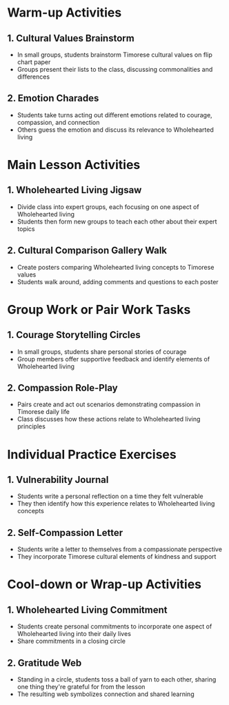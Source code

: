 # Warm-up Activities

## 1. Cultural Values Brainstorm
- In small groups, students brainstorm Timorese cultural values on flip chart paper
- Groups present their lists to the class, discussing commonalities and differences

## 2. Emotion Charades
- Students take turns acting out different emotions related to courage, compassion, and connection
- Others guess the emotion and discuss its relevance to Wholehearted living

# Main Lesson Activities

## 1. Wholehearted Living Jigsaw
- Divide class into expert groups, each focusing on one aspect of Wholehearted living
- Students then form new groups to teach each other about their expert topics

## 2. Cultural Comparison Gallery Walk
- Create posters comparing Wholehearted living concepts to Timorese values
- Students walk around, adding comments and questions to each poster

# Group Work or Pair Work Tasks

## 1. Courage Storytelling Circles
- In small groups, students share personal stories of courage
- Group members offer supportive feedback and identify elements of Wholehearted living

## 2. Compassion Role-Play
- Pairs create and act out scenarios demonstrating compassion in Timorese daily life
- Class discusses how these actions relate to Wholehearted living principles

# Individual Practice Exercises

## 1. Vulnerability Journal
- Students write a personal reflection on a time they felt vulnerable
- They then identify how this experience relates to Wholehearted living concepts

## 2. Self-Compassion Letter
- Students write a letter to themselves from a compassionate perspective
- They incorporate Timorese cultural elements of kindness and support

# Cool-down or Wrap-up Activities

## 1. Wholehearted Living Commitment
- Students create personal commitments to incorporate one aspect of Wholehearted living into their daily lives
- Share commitments in a closing circle

## 2. Gratitude Web
- Standing in a circle, students toss a ball of yarn to each other, sharing one thing they're grateful for from the lesson
- The resulting web symbolizes connection and shared learning